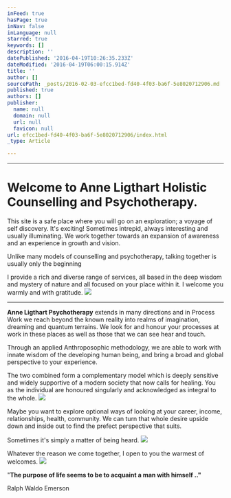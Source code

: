 ```yaml
---
inFeed: true
hasPage: true
inNav: false
inLanguage: null
starred: true
keywords: []
description: ''
datePublished: '2016-04-19T10:26:35.233Z'
dateModified: '2016-04-19T06:00:15.914Z'
title: ''
author: []
sourcePath: _posts/2016-02-03-efcc1bed-fd40-4f03-ba6f-5e8020712906.md
published: true
authors: []
publisher:
  name: null
  domain: null
  url: null
  favicon: null
url: efcc1bed-fd40-4f03-ba6f-5e8020712906/index.html
_type: Article

---
```

****

# Welcome to Anne Ligthart Holistic Counselling and Psychotherapy. 

This site is a safe place where you will go on an exploration; a voyage of self discovery. It's exciting! Sometimes intrepid, always interesting and usually illuminating. We work together towards an expansion of awareness and an experience in growth and vision. 

Unlike many models of counselling and psychotherapy, talking together is usually only the beginning

I provide a rich and diverse range of services, all based in the deep wisdom and mystery of nature and all focused on your place within it. I welcome you warmly and with gratitude. ![](https://the-grid-user-content.s3-us-west-2.amazonaws.com/41941f81-d0c6-463e-bc60-4b37f8694a7a.jpg)

****

**Anne Ligthart Psychotherapy** extends in many directions and in Process Work we reach beyond the known reality into realms of imagination, dreaming and quantum terrains. We look for and honour your processes at work in these places as well as those that we can see hear and touch. 

Through an applied Anthroposophic methodology, we are able to work with innate wisdom of the developing human being, and bring a broad and global perspective to your experience. 

The two combined form a complementary model which is deeply sensitive and widely supportive of a modern society that now calls for healing. You as the individual are honoured singularly and acknowledged as integral to the whole. ![](https://the-grid-user-content.s3-us-west-2.amazonaws.com/89aa2df7-1604-40fc-acc7-b943b53b6524.jpg)

Maybe you want to explore optional ways of looking at your career, income, relationships, health, community. We can turn that whole desire upside down and inside out to find the prefect perspective that suits. 

Sometimes it's simply a matter of being heard. ![](https://the-grid-user-content.s3-us-west-2.amazonaws.com/09aa0b81-6664-44aa-a3ca-1a144ecb1783.jpg)

Whatever the reason we come together, I open to you the warmest of welcomes. ![](https://the-grid-user-content.s3-us-west-2.amazonaws.com/6ee8c4c7-c06a-44fd-be6e-d5e09c11f602.jpg)

"**The purpose of life seems to be to acquaint a man with himself .."**

Ralph Waldo Emerson